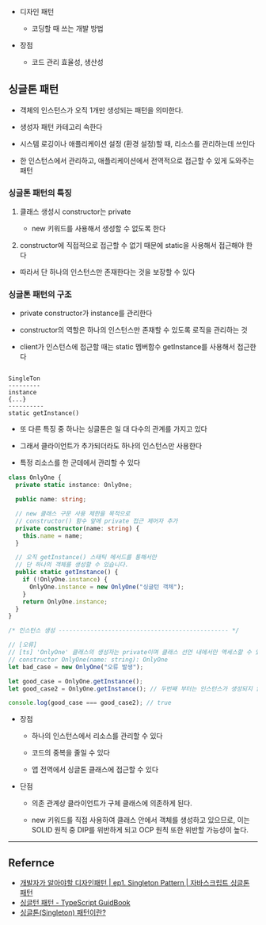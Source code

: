 - 디자인 패턴

  - 코딩할 때 쓰는 개발 방법

- 장점
  - 코드 관리 효율성, 생산성

## 싱글톤 패턴

- 객체의 인스턴스가 오직 1개만 생성되는 패턴을 의미한다.

- 생성자 패턴 카테고리 속한다

- 시스템 로깅이나 애플리케이션 설정 (환경 설정)할 때, 리소스를 관리하는데 쓰인다

- 한 인스턴스에서 관리하고, 애플리케이션에서 전역적으로 접근할 수 있게 도와주는 패턴

### 싱글톤 패턴의 특징

1. 클래스 생성시 constructor는 private

   - new 키워드를 사용해서 생성할 수 없도록 한다

2. constructor에 직접적으로 접근할 수 없기 때문에 static을 사용해서 접근해야 한다

- 따라서 단 하나의 인스턴스만 존재한다는 것을 보장할 수 있다

### 싱글톤 패턴의 구조

- private constructor가 instance를 관리한다

- constructor의 역할은 하나의 인스턴스만 존재할 수 있도록 로직을 관리하는 것

- client가 인스턴스에 접근할 때는 static 멤버함수 getInstance를 사용해서 접근한다

```shell

SingleTon
---------
instance
{...}
----------
static getInstance()

```

- 또 다른 특징 중 하나는 싱글톤은 일 대 다수의 관계를 가지고 있다

- 그래서 클라이언트가 추가되더라도 하나의 인스턴스만 사용한다

- 특정 리소스를 한 군데에서 관리할 수 있다

```ts
class OnlyOne {
  private static instance: OnlyOne;

  public name: string;

  // new 클래스 구문 사용 제한을 목적으로
  // constructor() 함수 앞에 private 접근 제어자 추가
  private constructor(name: string) {
    this.name = name;
  }

  // 오직 getInstance() 스태틱 메서드를 통해서만
  // 단 하나의 객체를 생성할 수 있습니다.
  public static getInstance() {
    if (!OnlyOne.instance) {
      OnlyOne.instance = new OnlyOne("싱글턴 객체");
    }
    return OnlyOne.instance;
  }
}

/* 인스턴스 생성 ------------------------------------------------ */

// [오류]
// [ts] 'OnlyOne' 클래스의 생성자는 private이며 클래스 선언 내에서만 액세스할 수 있습니다.
// constructor OnlyOne(name: string): OnlyOne
let bad_case = new OnlyOne("오류 발생");

let good_case = OnlyOne.getInstance();
let good_case2 = OnlyOne.getInstance(); // 두번째 부터는 인스턴스가 생성되지 않는다

console.log(good_case === good_case2); // true
```

- 장점

  - 하나의 인스턴스에서 리소스를 관리할 수 있다

  - 코드의 중복을 줄일 수 있다

  - 앱 전역에서 싱글톤 클래스에 접근할 수 있다

- 단점

  - 의존 관계상 클라이언트가 구체 클래스에 의존하게 된다.

  - new 키워드를 직접 사용하여 클래스 안에서 객체를 생성하고 있으므로, 이는 SOLID 원칙 중 DIP를 위반하게 되고 OCP 원칙 또한 위반할 가능성이 높다.

---

## Refernce

- [개발자가 알아야할 디자인패턴 | ep1. Singleton Pattern | 자바스크립트 싱글톤 패턴](https://www.youtube.com/watch?v=M4q3sY81gR8&list=PL3xNAKVIm80JldJ6IZBx5eQxck5JA6VuV)
- [싱글턴 패턴 - TypeScript GuidBook](https://yamoo9.gitbook.io/typescript/classes/singleton)
- [싱글톤(Singleton) 패턴이란?](https://tecoble.techcourse.co.kr/post/2020-11-07-singleton/)
